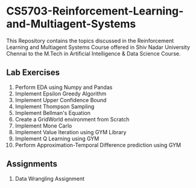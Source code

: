# CS5703-Reinforcement-Learning-and-Multiagent-Systems
This Repository contains the topics discussed in the Reinforcement Learning and Multiagent Systems Course offered in Shiv Nadar University Chennai to the M.Tech in Artificial Intelligence &amp; Data Science Course.

## Lab Exercises

1. Perform EDA using Numpy and Pandas
2. Implement Epsilon Greedy Algorithm
3. Implement Upper Confidence Bound
4. Implement Thompson Sampling
5. Implement Bellman's Equation
6. Create a GridWorld environment from Scratch
7. Implement Mone Carlo
8. Implement Value Iteration using GYM Library
9. Implement Q Learning using GYM
10. Perform Approximation-Temporal Difference prediction using GYM

## Assignments

1. Data Wrangling Assignment
